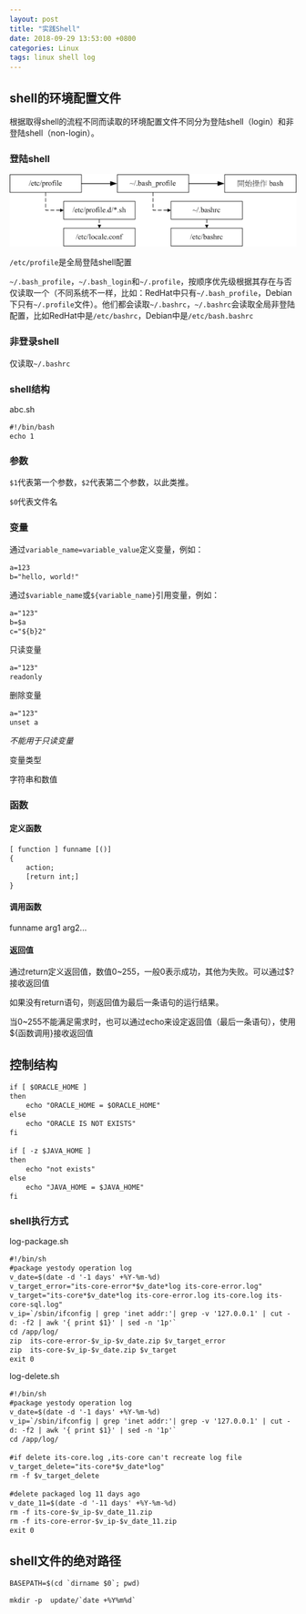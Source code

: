```yaml
---
layout: post
title: "实践Shell"
date: 2018-09-29 13:53:00 +0800
categories: Linux
tags: linux shell log
---
```


## shell的环境配置文件

根据取得shell的流程不同而读取的环境配置文件不同分为登陆shell（login）和非登陆shell（non-login）。

### 登陆shell

![login-shell](/images/login-shell.gif)

`/etc/profile`是全局登陆shell配置

`~/.bash_profile`，`~/.bash_login`和`~/.profile`，按顺序优先级根据其存在与否仅读取一个（不同系统不一样，比如：RedHat中只有`~/.bash_profile`，Debian下只有`~/.profile`文件）。他们都会读取`~/.bashrc`，`~/.bashrc`会读取全局非登陆配置，比如RedHat中是`/etc/bashrc`，Debian中是`/etc/bash.bashrc`

### 非登录shell

仅读取`~/.bashrc`

### shell结构
abc.sh
```shell
#!/bin/bash
echo 1
```

### 参数
`$1`代表第一个参数，`$2`代表第二个参数，以此类推。

`$0`代表文件名

### 变量
通过`variable_name=variable_value`定义变量，例如：
```shell
a=123
b="hello, world!"
```
通过`$variable_name`或`${variable_name}`引用变量，例如：
```shell
a="123"
b=$a
c="${b}2"
```

只读变量

```shell
a="123"
readonly
```

删除变量

```shell
a="123"
unset a
```

*不能用于只读变量*

变量类型

字符串和数值

### 函数

#### 定义函数

```
[ function ] funname [()]
{
    action;
    [return int;]
}
```

#### 调用函数

funname arg1 arg2...

#### 返回值

通过return定义返回值，数值0~255，一般0表示成功，其他为失败。可以通过$?接收返回值

如果没有return语句，则返回值为最后一条语句的运行结果。

当0~255不能满足需求时，也可以通过echo来设定返回值（最后一条语句），使用${函数调用}接收返回值

## 控制结构



```shell
if [ $ORACLE_HOME ]
then
	echo "ORACLE_HOME = $ORACLE_HOME"
else
	echo "ORACLE IS NOT EXISTS"
fi

if [ -z $JAVA_HOME ]
then
	echo "not exists"
else
	echo "JAVA_HOME = $JAVA_HOME"
fi
```



### shell执行方式

log-package.sh

```shell
#!/bin/sh
#package yestody operation log
v_date=$(date -d '-1 days' +%Y-%m-%d)
v_target_error="its-core-error*$v_date*log its-core-error.log"
v_target="its-core*$v_date*log its-core-error.log its-core.log its-core-sql.log"
v_ip=`/sbin/ifconfig | grep 'inet addr:'| grep -v '127.0.0.1' | cut -d: -f2 | awk '{ print $1}' | sed -n '1p'`
cd /app/log/
zip  its-core-error-$v_ip-$v_date.zip $v_target_error
zip  its-core-$v_ip-$v_date.zip $v_target
exit 0
```

log-delete.sh
```shell
#!/bin/sh
#package yestody operation log
v_date=$(date -d '-1 days' +%Y-%m-%d)
v_ip=`/sbin/ifconfig | grep 'inet addr:'| grep -v '127.0.0.1' | cut -d: -f2 | awk '{ print $1}' | sed -n '1p'`
cd /app/log/

#if delete its-core.log ,its-core can't recreate log file
v_target_delete="its-core*$v_date*log"
rm -f $v_target_delete

#delete packaged log 11 days ago 
v_date_11=$(date -d '-11 days' +%Y-%m-%d)
rm -f its-core-$v_ip-$v_date_11.zip
rm -f its-core-error-$v_ip-$v_date_11.zip
exit 0
```
## shell文件的绝对路径

```shell
BASEPATH=$(cd `dirname $0`; pwd)
```



```shell
mkdir -p  update/`date +%Y%m%d`
```

